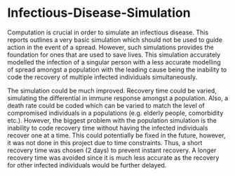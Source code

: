 # Infectious-Disease-Simulation

Computation is crucial in order to simulate an infectious disease. This reports outlines a very basic simulation which should not be used to guide action in the event of a spread. However, such simulations provides the foundation for ones that are used to save lives. This simulation accurately modelled the infection of a singular person with a less accurate modelling of spread amongst a population with the leading cause being the inability to code the recovery of multiple infected individuals simultaneously.

The simulation could be much improved. Recovery time could be varied, simulating the differential in immune response amongst a population. Also, a death rate could be coded which can be varied to match the level of compromised individuals in a populations (e.g. elderly people, comorbidity etc.). However, the biggest problem with the population simulation is the inability to code recovery time without having the infected individuals recover one at a time. This could potentially be fixed in the future, however, it was not done in this project due to time constraints. Thus, a short recovery time was chosen (2 days) to prevent instant recovery. A longer recovery time was avoided since it is much less accurate as the recovery for other infected individuals would be further delayed.
